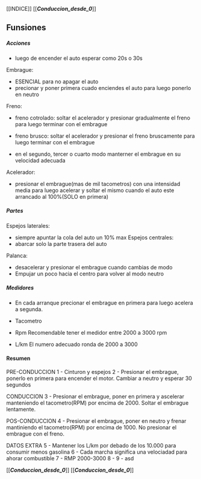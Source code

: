 [[INDICE]]
[[___Conduccion_desde_0___]]
## Funsiones
##### Acciones
- luego de encender el auto esperar como 20s o 30s 

Embrague: 
- ESENCIAL para no apagar el auto
- precionar y poner primera cuado enciendes el auto para luego ponerlo en neutro

Freno:
- freno cotrolado: soltar el acelerador y presionar gradualmente el freno para luego terminar con el embrague
- freno brusco: soltar el acelerador y presionar el freno bruscamente para luego terminar con el embrague 

- en el segundo, tercer o cuarto modo manterner el embrague en su velocidad adecuada


Acelerador: 
- presionar el embrague(mas de mil tacometros) con una intensidad media para luego acelerar y soltar el mismo cuando el auto este arrancado al 100%(SOLO en primera)


##### Partes

Espejos laterales: 
- siempre apuntar la cola del auto un 10% max
Espejos centrales: 
- abarcar solo la parte trasera del auto

Palanca: 
- desacelerar y presionar el embrague cuando cambias de modo
- Empujar un poco hacia el centro para volver al modo neutro


##### Medidores
 
- En cada arranque precionar el embrague en primera para luego acelera a segunda.
 
- Tacometro


- Rpm 
 Recomendable tener el medidor entre 2000 a 3000 rpm

- L/km
El numero adecuado ronda de 2000 a 3000  
 
 


#### Resumen
PRE-CONDUCCION
1 - Cinturon y espejos 
2 - Presionar el embrague, ponerlo en primera para encender el motor. Cambiar a neutro y esperar 30 segundos 

CONDUCCION
3 - Presionar el embrague, poner en primera y ascelerar manteniendo el tacometro(RPM) por encima de 2000. Soltar el embrague lentamente. 

POS-CONDUCCION
4 - Presionar el embrague, poner en neutro y frenar mantiniendo el tacometro(RPM) por encima de 1000. No presionar el embrague con el freno.

DATOS EXTRA
5 - Mantener los L/km por debado de los 10.000 para consumir menos gasolina 
6 - Cada marcha significa una velociadad para ahorar combustible
7 - RMP 2000-3000
8 - 
9 - asd































[[___Conduccion_desde_0___]]
[[___Conduccion_desde_0___]]